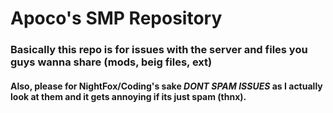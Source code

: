 # Apoco's SMP Repository

### Basically this repo is for issues with the server and files you guys wanna share (mods, beig files, ext)

#### Also, please for NightFox/Coding's sake *DONT SPAM ISSUES* as I actually look at them and it gets annoying if its just spam (thnx).

